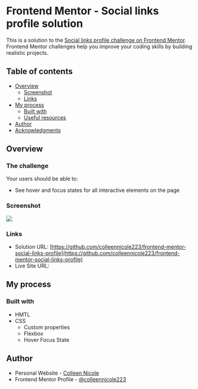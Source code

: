 # Frontend Mentor - Social links profile solution

This is a solution to the [Social links profile challenge on Frontend Mentor](https://www.frontendmentor.io/challenges/social-links-profile-UG32l9m6dQ). Frontend Mentor challenges help you improve your coding skills by building realistic projects. 

## Table of contents

- [Overview](#overview)
  - [Screenshot](#screenshot)
  - [Links](#links)
- [My process](#my-process)
  - [Built with](#built-with)
  - [Useful resources](#useful-resources)
- [Author](#author)
- [Acknowledgments](#acknowledgments)

## Overview

### The challenge

Your users should be able to: 
- See hover and focus states for all interactive elements on the page


### Screenshot

![](./screenshot.png)

### Links

- Solution URL: [https://github.com/colleennicole223/frontend-mentor-social-links-profile](https://github.com/colleennicole223/frontend-mentor-social-links-profile)
- Live Site URL: []()

## My process

### Built with

- HMTL 
- CSS
  - Custom properties
  - Flexbox
  - Hover Focus State

## Author

- Personal Website - [Colleen Nicole](https://www.colleennicole.com)
- Frontend Mentor Profile - [@colleennicole223](https://www.frontendmentor.io/profile/colleennicole223)
